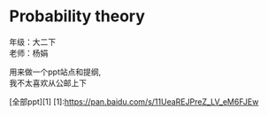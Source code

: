 # Probability theory
年级：大二下  
老师：杨娟  

用来做一个ppt站点和提纲,  
我不太喜欢从公邮上下      


[全部ppt][1]
[1]:https://pan.baidu.com/s/11UeaREJPreZ_LV_eM6FJEw
